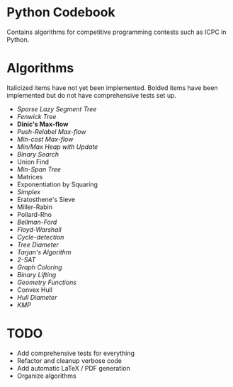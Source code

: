 # Python Codebook
Contains algorithms for competitive programming contests such as ICPC in Python.

# Algorithms
Italicized items have not yet been implemented. Bolded items have been implemented but do not have comprehensive tests set up.

* _Sparse Lazy Segment Tree_
* _Fenwick Tree_
* __Dinic's Max-flow__
* _Push-Relabel Max-flow_
* _Min-cost Max-flow_
* _Min/Max Heap with Update_
* _Binary Search_
* Union Find
* _Min-Span Tree_
* Matrices
* Exponentiation by Squaring
* _Simplex_
* Eratosthene's Sieve
* Miller-Rabin
* Pollard-Rho
* _Bellman-Ford_
* _Floyd-Warshall_
* _Cycle-detection_
* _Tree Diameter_
* _Tarjan's Algorithm_
* _2-SAT_
* _Graph Coloring_
* _Binary Lifting_
* _Geometry Functions_
* Convex Hull
* _Hull Diameter_
* _KMP_

# TODO
* Add comprehensive tests for everything
* Refactor and cleanup verbose code
* Add automatic LaTeX / PDF generation
* Organize algorithms
